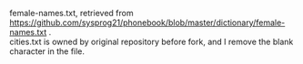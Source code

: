 female-names.txt, retrieved from https://github.com/sysprog21/phonebook/blob/master/dictionary/female-names.txt .  
cities.txt is owned by original repository before fork, and I remove the blank character in the file.

